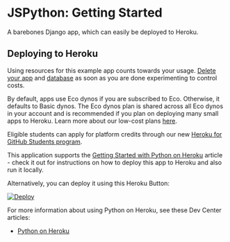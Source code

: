 # JSPython: Getting Started

A barebones Django app, which can easily be deployed to Heroku.

## Deploying to Heroku

Using resources for this example app counts towards your usage. [Delete your app](https://devcenter.heroku.com/articles/heroku-cli-commands#heroku-apps-destroy) and [database](https://devcenter.heroku.com/articles/heroku-postgresql#removing-the-add-on) as soon as you are done experimenting to control costs.

By default, apps use Eco dynos if you are subscribed to Eco. Otherwise, it defaults to Basic dynos. The Eco dynos plan is shared across all Eco dynos in your account and is recommended if you plan on deploying many small apps to Heroku. Learn more about our low-cost plans [here](https://blog.heroku.com/new-low-cost-plans).

Eligible students can apply for platform credits through our new [Heroku for GitHub Students program](https://blog.heroku.com/github-student-developer-program).

This application supports the [Getting Started with Python on Heroku](https://devcenter.heroku.com/articles/getting-started-with-python) article - check it out for instructions on how to deploy this app to Heroku and also run it locally.

Alternatively, you can deploy it using this Heroku Button:

[![Deploy](https://www.herokucdn.com/deploy/button.svg)](https://heroku.com/deploy?template=https://github.com/heroku/python-getting-started)

For more information about using Python on Heroku, see these Dev Center articles:

- [Python on Heroku](https://devcenter.heroku.com/categories/python)
